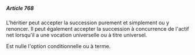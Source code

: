 ##### Article 768

L'héritier peut accepter la succession purement et simplement ou y renoncer. Il peut également accepter la succession à concurrence de l'actif net lorsqu'il a une vocation universelle ou à titre universel.

Est nulle l'option conditionnelle ou à terme.

